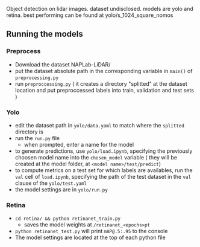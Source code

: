 Object detection on lidar images. dataset undisclosed. models are yolo and retina. best performing can be found at yolo/s_1024_square_nomos


## Running the models

### Preprocess
- Download the dataset NAPLab-LiDAR/
- put the dataset absolute path in the corresponding variable in ````main()```` of ````preprocessing.py````
- run ````preproccessing.py````  ( it creates a directory "splitted" at the dataset location and put preproccessed 
labels into train, validation and test sets )

### Yolo
- edit the dataset path in ```yolo/data.yaml``` to match where the ```splitted``` directory is
- run the ````run.py```` file
  - when prompted, enter a name for the model 
- to generate predictions, use ````yolo/load.ipynb````, 
specifying the previously choosen model name into the ```chosen_model``` variable 
( they will be created at the model folder, at ```<model name>/test/predict```)
- to compute metrics on a test set for which labels are availables, run the `````val`````
cell of `````load.ipynb`````, specifying the path of the test dataset in the ```val``` clause of the ```yolo/test.yaml```
- the model settings are in ````yolo/run.py````
### Retina
 - ```cd retina/ && python retinanet_train.py```
   - saves the model weights at ````/retinanet_<epochs>pt````
 - ```python retinanet_test.py``` will print ````mAP@.5:.95```` to the console
 - The model settings are located at the top of each python file 